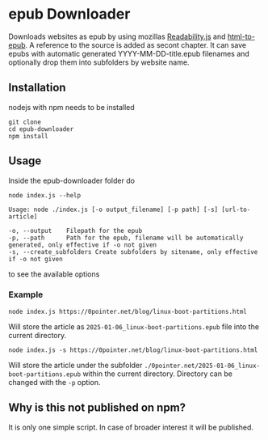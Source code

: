 # epub Downloader

Downloads websites as epub by using mozillas [Readability.js](https://github.com/mozilla/readability) and [html-to-epub](https://github.com/lesjoursfr/html-to-epub).
A reference to the source is added as secont chapter.
It can save epubs with automatic generated YYYY-MM-DD-title.epub filenames and optionally drop them into subfolders by website name.

## Installation

nodejs with npm needs to be installed

```
git clone
cd epub-downloader
npm install
```

## Usage

Inside the epub-downloader folder do

```
node index.js --help
```

```
Usage: node ./index.js [-o output_filename] [-p path] [-s] [url-to-article]

-o, --output    Filepath for the epub
-p, --path      Path for the epub, filename will be automatically generated, only effective if -o not given
-s, --create_subfolders Create subfolders by sitename, only effective if -o not given
```

to see the available options

### Example

```
node index.js https://0pointer.net/blog/linux-boot-partitions.html
```

Will store the article as `2025-01-06_linux-boot-partitions.epub` file into the current directory.

```
node index.js -s https://0pointer.net/blog/linux-boot-partitions.html
```

Will store the article under the subfolder `./0pointer.net/2025-01-06_linux-boot-partitions.epub` within the current directory. Directory can be changed with the `-p` option.

## Why is this not published on npm?

It is only one simple script. In case of broader interest it will be published.
